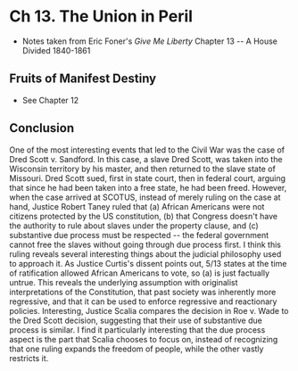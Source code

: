 # Ch 13. The Union in Peril
* Notes taken from Eric Foner's _Give Me Liberty_ Chapter 13 -- A House Divided 1840-1861

## Fruits of Manifest Destiny
* See Chapter 12

## Conclusion
One of the most interesting events that led to the Civil War was the case of Dred Scott v. Sandford. In this case, a slave Dred Scott, was taken into the Wisconsin territory by his master, and then returned to the slave state of Missouri. Dred Scott sued, first in state court, then in federal court, arguing that since he had been taken into a free state, he had been freed. However, when the case arrived at SCOTUS, instead of merely ruling on the case at hand, Justice Robert Taney ruled that (a) African Americans were not citizens protected by the US constitution, (b) that Congress doesn't have the authority to rule about slaves under the property clause, and (c) substantive due process must be respected -- the federal government cannot free the slaves without going through due process first. I think this ruling reveals several interesting things about the judicial philosophy used to approach it. As Justice Curtis's dissent points out, 5/13 states at the time of ratification allowed African Americans to vote, so (a) is just factually untrue. This reveals the underlying assumption with originalist interpretations of the Constitution, that past society was inherently more regressive, and that it can be used to enforce regressive and reactionary policies. Interesting, Justice Scalia compares the decision in Roe v. Wade to the Dred Scott decision, suggesting that their use of substantive due process is similar. I find it particularly interesting that the due process aspect is the part that Scalia chooses to focus on, instead of recognizing that one ruling expands the freedom of people, while the other vastly restricts it.

